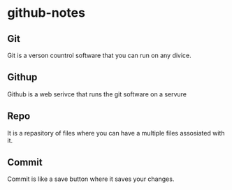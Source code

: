 # github-notes

## Git
Git is a verson countrol software that you can run on any divice.

## Githup
Github is a web serivce that runs the git software on a servure 

## Repo
It is a repasitory of files where you can have a multiple files assosiated with it.
## Commit
Commit is like a save button where it saves your changes.
